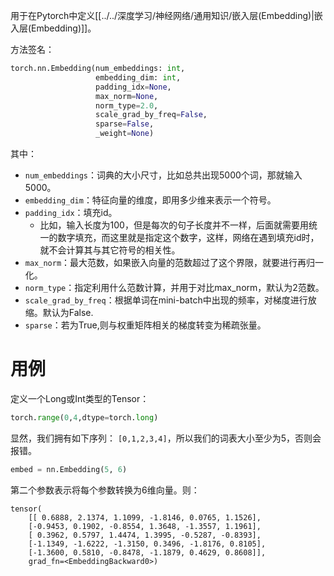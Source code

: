 用于在Pytorch中定义[[../../深度学习/神经网络/通用知识/嵌入层(Embedding)|嵌入层(Embedding)]]。

方法签名：
```python
torch.nn.Embedding(num_embeddings: int, 
				   embedding_dim: int,
				   padding_idx=None,
				   max_norm=None,  
				   norm_type=2.0,   
				   scale_grad_by_freq=False, 
				   sparse=False,  
				   _weight=None)
```
其中：
- `num_embeddings`：词典的大小尺寸，比如总共出现5000个词，那就输入5000。
- `embedding_dim`：特征向量的维度，即用多少维来表示一个符号。
- `padding_idx`：填充id。
	- 比如，输入长度为100，但是每次的句子长度并不一样，后面就需要用统一的数字填充，而这里就是指定这个数字，这样，网络在遇到填充id时，就不会计算其与其它符号的相关性。
- `max_norm`：最大范数，如果嵌入向量的范数超过了这个界限，就要进行再归一化。
- `norm_type`：指定利用什么范数计算，并用于对比max_norm，默认为2范数。
- `scale_grad_by_freq`：根据单词在mini-batch中出现的频率，对梯度进行放缩。默认为False.
- `sparse`：若为True,则与权重矩阵相关的梯度转变为稀疏张量。

# 用例
定义一个Long或Int类型的Tensor：
```python
torch.range(0,4,dtype=torch.long)
```
显然，我们拥有如下序列：
`[0,1,2,3,4]`，所以我们的词表大小至少为5，否则会报错。
```python
embed = nn.Embedding(5, 6)
```
第二个参数表示将每个参数转换为6维向量。则：
```
tensor(
	[[ 0.6888, 2.1374, 1.1099, -1.8146, 0.0765, 1.1526], 
	[-0.9453, 0.1902, -0.8554, 1.3648, -1.3557, 1.1961], 
	[ 0.3962, 0.5797, 1.4474, 1.3995, -0.5287, -0.8393], 
	[-1.1349, -1.6222, -1.3150, 0.3496, -1.8176, 0.8105], 
	[-1.3600, 0.5810, -0.8478, -1.1879, 0.4629, 0.8608]], 
	grad_fn=<EmbeddingBackward0>)
```

